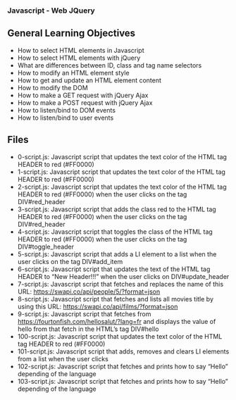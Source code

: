 ### Javascript - Web JQuery

## General Learning Objectives
-    How to select HTML elements in Javascript
-    How to select HTML elements with jQuery
-    What are differences between ID, class and tag name selectors
-    How to modify an HTML element style
-    How to get and update an HTML element content
-    How to modify the DOM
-    How to make a GET request with jQuery Ajax
-    How to make a POST request with jQuery Ajax
-    How to listen/bind to DOM events
-    How to listen/bind to user events

## Files
- 0-script.js: Javascript script that updates the text color of the HTML tag HEADER to red (#FF0000)
- 1-script.js: Javascript script that updates the text color of the HTML tag HEADER to red (#FF0000)
- 2-script.js: Javascript script that updates the text color of the HTML tag HEADER to red (#FF0000) when the user clicks on the tag DIV#red_header
- 3-script.js: Javascript script that adds the class red to the HTML tag HEADER to red (#FF0000) when the user clicks on the tag DIV#red_header
- 4-script.js: Javascript script that toggles the class of the HTML tag HEADER to red (#FF0000) when the user clicks on the tag DIV#toggle_header
- 5-script.js: Javascript script that adds a LI element to a list when the user clicks on the tag DIV#add_item
- 6-script.js: Javascript script that updates the text of the HTML tag HEADER to “New Header!!!” when the user clicks on DIV#update_header
- 7-script.js: Javascript script that fetches and replaces the name of this URL: https://swapi.co/api/people/5/?format=json
- 8-script.js: Javascript script that fetches and lists all movies title by using this URL: https://swapi.co/api/films/?format=json
- 9-script.js: Javascript script that fetches from https://fourtonfish.com/hellosalut/?lang=fr and displays the value of hello from that fetch in the HTML’s tag DIV#hello
- 100-script.js: Javascript script that updates the text color of the HTML tag HEADER to red (#FF0000)
- 101-script.js: Javascript script that adds, removes and clears LI elements from a list when the user clicks
- 102-script.js: Javascript script that fetches and prints how to say “Hello” depending of the language
- 103-script.js: Javascript script that fetches and prints how to say “Hello” depending of the language

